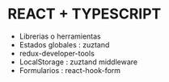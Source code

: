 # REACT + TYPESCRIPT
- Librerias o herramientas
 - Estados globales : zuztand
 - redux-developer-tools
 - LocalStorage : zuztand middleware
 - Formularios : react-hook-form